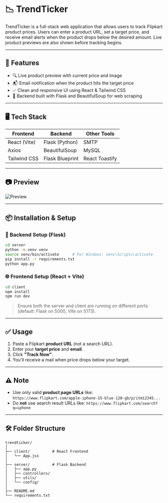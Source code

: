 # 📉 TrendTicker

TrendTicker is a full-stack web application that allows users to track Flipkart product prices. Users can enter a product URL, set a target price, and receive email alerts when the product drops below the desired amount. Live product previews are also shown before tracking begins.

---

## 🚀 Features

- 🔍 Live product preview with current price and image
- 📬 Email notification when the product hits the target price
- ✅ Clean and responsive UI using React & Tailwind CSS
- 🔧 Backend built with Flask and BeautifulSoup for web scraping

---

## 🖥️ Tech Stack

| Frontend      | Backend         | Other Tools         |
|---------------|------------------|---------------------|
| React (Vite)  | Flask (Python)   | SMTP   |
| Axios         | BeautifulSoup    | MySQL     |
| Tailwind CSS  | Flask Blueprint  | React Toastify      |

---

## 📷 Preview

![Preview](https://via.placeholder.com/700x400?text=App+Preview+Here)

---

## 📦 Installation & Setup

### 🔧 Backend Setup (Flask)

```bash
cd server
python -m venv venv
source venv/bin/activate      # For Windows: venv\Scripts\activate
pip install -r requirements.txt
python app.py
````

### 🌐 Frontend Setup (React + Vite)

```bash
cd client
npm install
npm run dev
```

> Ensure both the server and client are running on different ports (default: Flask on 5000, Vite on 5173).

---

## ✅ Usage

1. Paste a Flipkart **product URL** (not a search URL).
2. Enter your **target price** and **email**.
3. Click **"Track Now"**.
4. You'll receive a mail when price drops below your target.

---

## ⚠️ Note

* Use only valid **product page URLs** like:
  `https://www.flipkart.com/apple-iphone-15-blue-128-gb/p/itm12345...`
* Do **not** use search result URLs like:
  `https://www.flipkart.com/search?q=iphone`

---

## 🛠️ Folder Structure

```
trendticker/
│
├── client/          # React Frontend
│   └── App.jsx
│
├── server/          # Flask Backend
│   ├── app.py
│   ├── controllers/
│   ├── utils/
│   └── config/
│
├── README.md
└── requirements.txt
